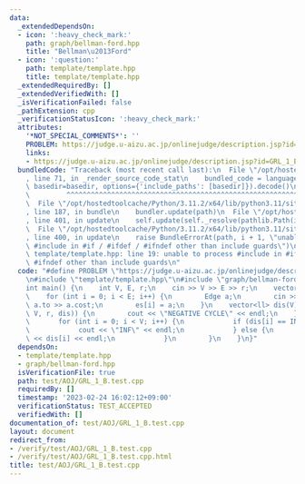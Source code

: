 ```yaml
---
data:
  _extendedDependsOn:
  - icon: ':heavy_check_mark:'
    path: graph/bellman-ford.hpp
    title: "Bellman\u2013Ford"
  - icon: ':question:'
    path: template/template.hpp
    title: template/template.hpp
  _extendedRequiredBy: []
  _extendedVerifiedWith: []
  _isVerificationFailed: false
  _pathExtension: cpp
  _verificationStatusIcon: ':heavy_check_mark:'
  attributes:
    '*NOT_SPECIAL_COMMENTS*': ''
    PROBLEM: https://judge.u-aizu.ac.jp/onlinejudge/description.jsp?id=GRL_1_B
    links:
    - https://judge.u-aizu.ac.jp/onlinejudge/description.jsp?id=GRL_1_B
  bundledCode: "Traceback (most recent call last):\n  File \"/opt/hostedtoolcache/Python/3.11.2/x64/lib/python3.11/site-packages/onlinejudge_verify/documentation/build.py\"\
    , line 71, in _render_source_code_stat\n    bundled_code = language.bundle(stat.path,\
    \ basedir=basedir, options={'include_paths': [basedir]}).decode()\n          \
    \         ^^^^^^^^^^^^^^^^^^^^^^^^^^^^^^^^^^^^^^^^^^^^^^^^^^^^^^^^^^^^^^^^^^^^^^^^^^^^^^^^^\n\
    \  File \"/opt/hostedtoolcache/Python/3.11.2/x64/lib/python3.11/site-packages/onlinejudge_verify/languages/cplusplus.py\"\
    , line 187, in bundle\n    bundler.update(path)\n  File \"/opt/hostedtoolcache/Python/3.11.2/x64/lib/python3.11/site-packages/onlinejudge_verify/languages/cplusplus_bundle.py\"\
    , line 401, in update\n    self.update(self._resolve(pathlib.Path(included), included_from=path))\n\
    \  File \"/opt/hostedtoolcache/Python/3.11.2/x64/lib/python3.11/site-packages/onlinejudge_verify/languages/cplusplus_bundle.py\"\
    , line 400, in update\n    raise BundleErrorAt(path, i + 1, \"unable to process\
    \ #include in #if / #ifdef / #ifndef other than include guards\")\nonlinejudge_verify.languages.cplusplus_bundle.BundleErrorAt:\
    \ template/template.hpp: line 19: unable to process #include in #if / #ifdef /\
    \ #ifndef other than include guards\n"
  code: "#define PROBLEM \"https://judge.u-aizu.ac.jp/onlinejudge/description.jsp?id=GRL_1_B\"\
    \n#include \"template/template.hpp\"\n#include \"graph/bellman-ford.hpp\"\n\n\
    int main() {\n    int V, E, r;\n    cin >> V >> E >> r;\n    vector<Edge> es(E);\n\
    \    for (int i = 0; i < E; i++) {\n        Edge a;\n        cin >> a.from >>\
    \ a.to >> a.cost;\n        es[i] = a;\n    }\n    vector<ll> dis(V);\n    if (bellman_ford(es,\
    \ V, r, dis)) {\n        cout << \"NEGATIVE CYCLE\" << endl;\n    } else {\n \
    \       for (int i = 0; i < V; i++) {\n            if (dis[i] == INF) {\n    \
    \            cout << \"INF\" << endl;\n            } else {\n                cout\
    \ << dis[i] << endl;\n            }\n        }\n    }\n}"
  dependsOn:
  - template/template.hpp
  - graph/bellman-ford.hpp
  isVerificationFile: true
  path: test/AOJ/GRL_1_B.test.cpp
  requiredBy: []
  timestamp: '2023-02-24 16:02:12+09:00'
  verificationStatus: TEST_ACCEPTED
  verifiedWith: []
documentation_of: test/AOJ/GRL_1_B.test.cpp
layout: document
redirect_from:
- /verify/test/AOJ/GRL_1_B.test.cpp
- /verify/test/AOJ/GRL_1_B.test.cpp.html
title: test/AOJ/GRL_1_B.test.cpp
---
```

